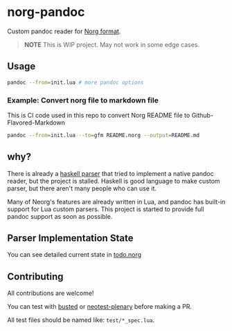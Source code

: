 # norg-pandoc

Custom pandoc reader for [Norg
format](https://github.com/nvim-neorg/norg-specs).

> **NOTE** This is WIP project. May not work in some edge cases.

## Usage

``` bash
pandoc --from=init.lua # more pandoc options
```

### Example: Convert norg file to markdown file

This is CI code used in this repo to convert Norg README file to
Github-Flavored-Markdown

``` bash
pandoc --from=init.lua --to=gfm README.norg --output=README.md
```

## why?

There is already a [haskell
parser](https://github.com/Simre1/neorg-haskell-parser) that tried to
implement a native pandoc reader, but the project is stalled. Haskell is
good language to make custom parser, but there aren't many people who
can use it.

Many of Neorg's features are already written in Lua, and pandoc has
built-in support for Lua custom parsers. This project is started to
provide full pandoc support as soon as possible.

## Parser Implementation State

You can see detailed current state in [todo.norg](./todo.norg)

## Contributing

All contributions are welcome!

You can test with [busted](https://github.com/lunarmodules/busted) or
[neotest-plenary](https://github.com/nvim-neotest/neotest-plenary)
before making a PR.

All test files should be named like: `test/*_spec.lua`.
